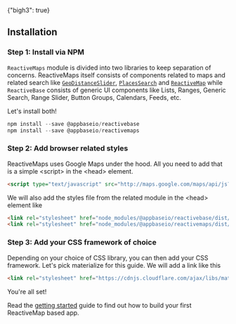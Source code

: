 {"bigh3": true}

## Installation

### Step 1: Install via NPM

`ReactiveMaps` module is divided into two libraries to keep separation of concerns. ReactiveMaps itself consists of components related to maps and related search like [`GeoDistanceSlider`](https://opensource.appbase.io/reactivemaps/manual/v1/map-components/GeoDistanceSlider.html), [`PlacesSearch`](https://opensource.appbase.io/reactivemaps/manual/v1/map-components/PlacesSearch.html) and [`ReactiveMap`](https://opensource.appbase.io/reactivemaps/manual/v1/map-components/ReactiveMap.html) while `ReactiveBase` consists of generic UI components like Lists, Ranges, Generic Search, Range Slider, Button Groups, Calendars, Feeds, etc.

Let's install both!

```js
npm install --save @appbaseio/reactivebase
npm install --save @appbaseio/reactivemaps
```

### Step 2: Add browser related styles

ReactiveMaps uses Google Maps under the hood. All you need to add that is a simple &lt;script> in the &lt;head> element.

```html
<script type="text/javascript" src="http://maps.google.com/maps/api/js?key=Your_key_here"></script>
```

We will also add the styles file from the related module in the &lt;head> element like

```html
<link rel="stylesheet" href="node_modules/@appbaseio/reactivebase/dist/css/style.min.css">
<link rel="stylesheet" href="node_modules/@appbaseio/reactivemaps/dist/css/style.min.css">
```

### Step 3: Add your CSS framework of choice

Depending on your choice of CSS library, you can then add your CSS framework. Let's pick materialize for this guide. We will add a link like this

```html
<link rel="stylesheet" href="https://cdnjs.cloudflare.com/ajax/libs/materialize/0.98.0/css/materialize.min.css">
```

You're all set!

Read the [getting started](http://opensource.appbase.io/reactivemaps-manual/v1/getting-started/Start.html) guide to find out how to build your first ReactiveMap based app.
